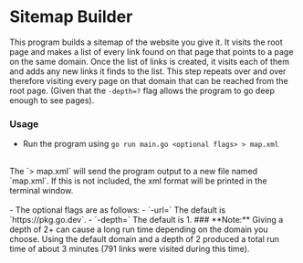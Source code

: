 # Sitemap Builder

This program builds a sitemap of the website you give it. It visits the root page and makes a list of every link found on that page that points to a page on the same domain.
Once the list of links is created, it visits each of them and adds any new links it finds to the list.
This step repeats over and over therefore visiting every page on that domain that can be reached from the root page. (Given that the `-depth=?` flag allows the program to go deep enough to see pages).

### Usage
- Run the program using `go run main.go <optional flags> > map.xml`
<br>
The `> map.xml` will send the program output to a new file named `map.xml`. If this is not included, the xml format will be printed in the terminal window.
<br>
<br>
- The optional flags are as follows:
  - `-url=<your domain of choice>` The default is `https://pkg.go.dev`.
  - `-depth=<num>` The default is 1.
###
**Note:** Giving a depth of 2+ can cause a long run time depending on the domain you choose.
Using the default domain and a depth of 2 produced a total run time of about 3 minutes (791 links were visited during this time).